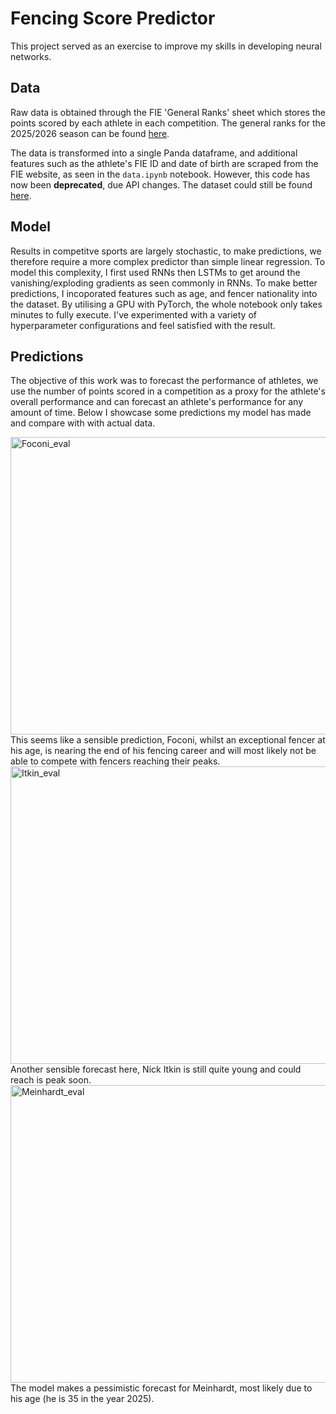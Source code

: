 # Fencing Score Predictor
This project served as an exercise to improve my skills in developing neural networks.

## Data
Raw data is obtained through the FIE 'General Ranks' sheet which stores the points scored by each athlete in each competition. The general ranks for the 2025/2026 season can be found [here](https://fie.org/athletes/general-ranks/?category=S&ag=-1&weapon=F&gender=M&event=I&season=2026&country=).

The data is transformed into a single Panda dataframe, and additional features such as the athlete's FIE ID and date of birth are scraped from the FIE website, as seen in the `data.ipynb` notebook. However, this code has now been **deprecated**, due API changes. The dataset could still be found [here](https://www.kaggle.com/datasets/foillee/fencing-points).

## Model
Results in competitve sports are largely stochastic, to make predictions, we therefore require a more complex predictor than simple linear regression. To model this complexity, I first used RNNs then LSTMs to get around the vanishing/exploding gradients as seen commonly in RNNs. To make better predictions, I incoporated features such as age, and fencer nationality into the dataset. By utilising a GPU with PyTorch, the whole notebook only takes minutes to fully execute. I've experimented with a variety of hyperparameter configurations and feel satisfied with the result.

## Predictions
The objective of this work was to forecast the performance of athletes, we use the number of points scored in a competition as a proxy for the athlete's overall performance and can forecast an athlete's performance for any amount of time. Below I showcase some predictions my model has made and compare with with actual data.

<img width="574" height="476" alt="Foconi_eval" src="https://github.com/user-attachments/assets/4113771f-1c33-4ee2-be48-0ab1bfafae7c" />
This seems like a sensible prediction, Foconi, whilst an exceptional fencer at his age, is nearing the end of his fencing career and will most likely not be able to compete with fencers reaching their peaks.

<img width="562" height="476" alt="Itkin_eval" src="https://github.com/user-attachments/assets/11d5f44b-f118-4425-98e0-6a8d7710c085" />
Another sensible forecast here, Nick Itkin is still quite young and could reach is peak soon.

<img width="574" height="476" alt="Meinhardt_eval" src="https://github.com/user-attachments/assets/a382ead9-54e7-47ee-986b-e466a7b8ca68" />
The model makes a pessimistic forecast for Meinhardt, most likely due to his age (he is 35 in the year 2025).





